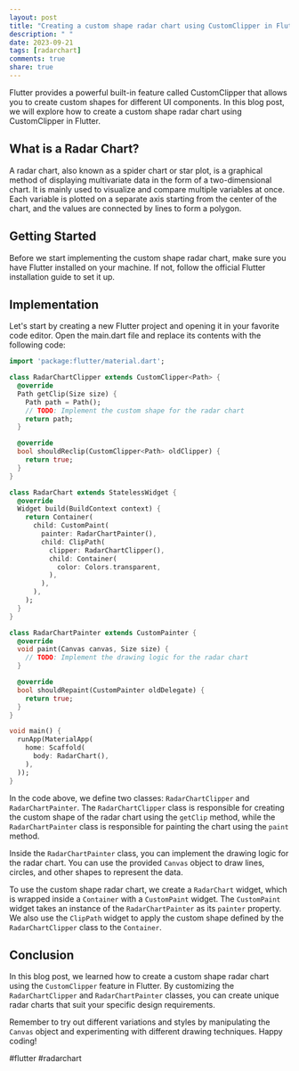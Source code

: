 ```yaml
---
layout: post
title: "Creating a custom shape radar chart using CustomClipper in Flutter"
description: " "
date: 2023-09-21
tags: [radarchart]
comments: true
share: true
---
```


Flutter provides a powerful built-in feature called CustomClipper that allows you to create custom shapes for different UI components. In this blog post, we will explore how to create a custom shape radar chart using CustomClipper in Flutter.

## What is a Radar Chart?

A radar chart, also known as a spider chart or star plot, is a graphical method of displaying multivariate data in the form of a two-dimensional chart. It is mainly used to visualize and compare multiple variables at once. Each variable is plotted on a separate axis starting from the center of the chart, and the values are connected by lines to form a polygon.

## Getting Started

Before we start implementing the custom shape radar chart, make sure you have Flutter installed on your machine. If not, follow the official Flutter installation guide to set it up.

## Implementation

Let's start by creating a new Flutter project and opening it in your favorite code editor. Open the main.dart file and replace its contents with the following code:

```dart
import 'package:flutter/material.dart';

class RadarChartClipper extends CustomClipper<Path> {
  @override
  Path getClip(Size size) {
    Path path = Path();
    // TODO: Implement the custom shape for the radar chart
    return path;
  }

  @override
  bool shouldReclip(CustomClipper<Path> oldClipper) {
    return true;
  }
}

class RadarChart extends StatelessWidget {
  @override
  Widget build(BuildContext context) {
    return Container(
      child: CustomPaint(
        painter: RadarChartPainter(),
        child: ClipPath(
          clipper: RadarChartClipper(),
          child: Container(
            color: Colors.transparent,
          ),
        ),
      ),
    );
  }
}

class RadarChartPainter extends CustomPainter {
  @override
  void paint(Canvas canvas, Size size) {
    // TODO: Implement the drawing logic for the radar chart
  }

  @override
  bool shouldRepaint(CustomPainter oldDelegate) {
    return true;
  }
}

void main() {
  runApp(MaterialApp(
    home: Scaffold(
      body: RadarChart(),
    ),
  ));
}
```

In the code above, we define two classes: `RadarChartClipper` and `RadarChartPainter`. The `RadarChartClipper` class is responsible for creating the custom shape of the radar chart using the `getClip` method, while the `RadarChartPainter` class is responsible for painting the chart using the `paint` method.

Inside the `RadarChartPainter` class, you can implement the drawing logic for the radar chart. You can use the provided `Canvas` object to draw lines, circles, and other shapes to represent the data.

To use the custom shape radar chart, we create a `RadarChart` widget, which is wrapped inside a `Container` with a `CustomPaint` widget. The `CustomPaint` widget takes an instance of the `RadarChartPainter` as its `painter` property. We also use the `ClipPath` widget to apply the custom shape defined by the `RadarChartClipper` class to the `Container`.

## Conclusion

In this blog post, we learned how to create a custom shape radar chart using the `CustomClipper` feature in Flutter. By customizing the `RadarChartClipper` and `RadarChartPainter` classes, you can create unique radar charts that suit your specific design requirements.

Remember to try out different variations and styles by manipulating the `Canvas` object and experimenting with different drawing techniques. Happy coding!

#flutter #radarchart